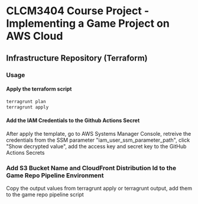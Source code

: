 # CLCM3404 Course Project - Implementing a Game Project on AWS Cloud

## Infrastructure Repository (Terraform)

### Usage

#### Apply the terraform script
```bash
terragrunt plan
terragrunt apply
```

#### Add the IAM Credentials to the Github Actions Secret
After apply the template, go to AWS Systems Manager Console, retreive the credentials from the SSM parameter "iam_user_ssm_parameter_path", click "Show decrypted value", add the access key and secret key to the GitHub Actions Secrets

### Add S3 Bucket Name and CloudFront Distribution Id to the Game Repo Pipeline Environment
Copy the output values from terragrunt apply or terragrunt output, add them to the game repo pipeline script
